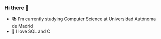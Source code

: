 ### Hi there 👋

- 📚 I'm currently studying Computer Science at Universidad Autónoma de Madrid
- 🥰 I love SQL and C
